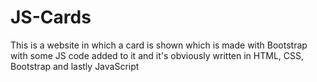 # JS-Cards
This is a website in which a card is shown which is made with Bootstrap with some JS code added to it and it's obviously written in HTML, CSS, Bootstrap and lastly JavaScript
